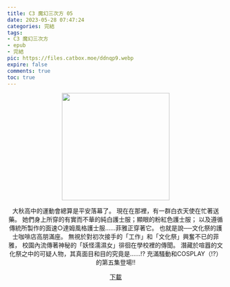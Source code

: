 ```yaml
---
title: C3 魔幻三次方 05
date: 2023-05-28 07:47:24
categories: 完結
tags:
- C3 魔幻三次方
- epub
- 完結
pic: https://files.catbox.moe/ddnqp9.webp
expire: false
comments: true
toc: true
---
```


<div style="text-align:center" class="kratos-post-content">

<img width="250px" src="https://files.catbox.moe/ddnqp9.webp">

<p>
大秋高中的運動會總算是平安落幕了。
現在在那裡，有一群白衣天使在忙著送藥。
她們身上所穿的有實而不華的純白護士服；顯眼的粉紅色護士服；
以及遵循傳統所製作的面速○達姆風格護士服‥‥‥菲雅正穿著它。
也就是說──文化祭的護士咖啡店高朋滿座。
無視於對初次接手的「工作」和「文化祭」興奮不已的菲雅，
校園內流傳著神秘的「妖怪濡濕女」徘徊在學校裡的傳聞。
潛藏於喧囂的文化祭之中的可疑人物，其真面目和目的究竟是‥‥‥!?
充滿騷動和COSPLAY（!?）的第五集登場!!
</p>

<p>
<a href="https://epubdatabase.azurewebsites.net/EBOOKS/EPUB/完結/C³ -魔幻三次方-/C³ -魔幻三次方- 05.epub?download=1">下載</a>
</p>

</div>